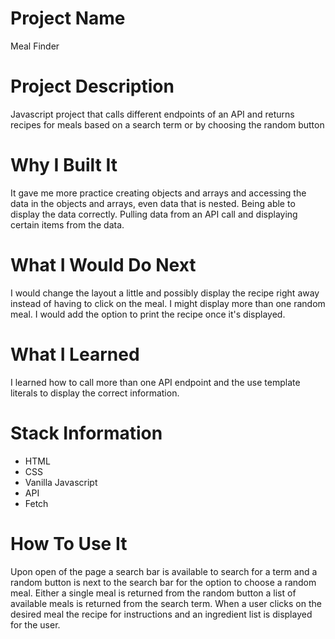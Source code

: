 # Project Name

Meal Finder

# Project Description

Javascript project that calls different endpoints of an API and returns 
recipes for meals based on a search term or by choosing the random button

# Why I Built It

It gave me more practice creating objects and arrays and accessing the data 
in the objects and arrays, even data that is nested. Being able to display the data
correctly. Pulling data from an API call and displaying certain items from
the data.

# What I Would Do Next

I would change the layout a little and possibly display the recipe right 
away instead of having to click on the meal. I might display more than one 
random meal. I would add the option to print the recipe once it's displayed.

# What I Learned

I learned how to call more than one API endpoint and the use template 
literals to display the correct information.

# Stack Information

* HTML
* CSS
* Vanilla Javascript
* API
* Fetch

# How To Use It

Upon open of the page a search bar is available to search for a term and a 
random button is next to the search bar for the option to choose a random 
meal. Either a single meal is returned from the random button a list of 
available meals is returned from the search term. When a user clicks on the 
desired meal the recipe for instructions and an ingredient list is displayed 
for the user.
